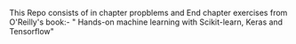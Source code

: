 This Repo consists of in  chapter propblems and End chapter exercises from O'Reilly's book:- " Hands-on machine learning with Scikit-learn, Keras and Tensorflow"
